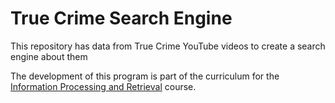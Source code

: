 # True Crime Search Engine

This repository has data from True Crime YouTube videos to create a search engine about them

The development of this program is part of the curriculum for the [Information Processing and Retrieval](https://sigarra.up.pt/feup/en/UCURR_GERAL.FICHA_UC_VIEW?pv_ocorrencia_id=540678)
 course.
